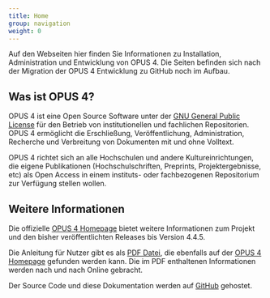```yaml
---
title: Home
group: navigation
weight: 0
---
```


<p class="note">
Auf den Webseiten hier finden Sie Informationen zu Installation, Administration und Entwicklung von OPUS 4. Die
Seiten befinden sich nach der Migration der OPUS 4 Entwicklung zu GitHub noch im Aufbau.
</p>

## Was ist OPUS 4?

OPUS 4 ist eine Open Source Software unter der [GNU General Public License](http://www.gnu.org/copyleft/gpl.html) für
den Betrieb von institutionellen und fachlichen Repositorien. OPUS 4 ermöglicht die Erschließung, Veröffentlichung,
Administration, Recherche und Verbreitung von Dokumenten mit und ohne Volltext.

OPUS 4 richtet sich an alle Hochschulen und andere Kultureinrichtungen, die eigene Publikationen (Hochschulschriften,
Preprints, Projektergebnisse, etc) als Open Access in einem instituts- oder fachbezogenen Repositorium zur Verfügung
stellen wollen.

## Weitere Informationen

Die offizielle [OPUS 4 Homepage](http://opus4.kobv.de) bietet weitere Informationen zum Projekt und den bisher
veröffentlichten Releases bis Version 4.4.5.

Die Anleitung für Nutzer gibt es als
[PDF Datei](https://www.kobv.de/wp-content/uploads/2015/03/kobv_opus_dokumentation_version-4.4.4_de.pdf),
die ebenfalls auf der [OPUS 4 Homepage](http://opus4.kobv.de) gefunden werden
kann. Die im PDF enthaltenen Informationen werden nach und nach Online gebracht.

Der Source Code und diese Dokumentation werden auf [GitHub](https://github.com/opus4) gehostet.



